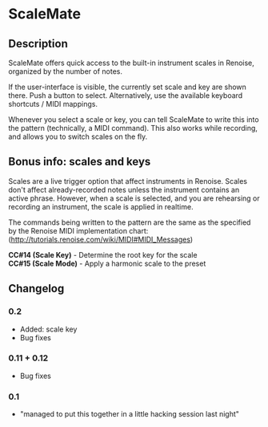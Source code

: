 # ScaleMate

## Description

ScaleMate offers quick access to the built-in instrument scales in Renoise, organized by the number of notes.

If the user-interface is visible, the currently set scale and key are shown there. Push a button to select. Alternatively, use the available keyboard shortcuts / MIDI mappings.

Whenever you select a scale or key, you can tell ScaleMate to write this into the pattern (technically, a MIDI command). This also works while recording, and allows you to switch scales on the fly.

## Bonus info: scales and keys

Scales are a live trigger option that affect instruments in Renoise. Scales don't affect already-recorded notes unless the instrument contains an active phrase. 
However, when a scale is selected, and you are rehearsing or recording an instrument, the scale is applied in realtime.

The commands being written to the pattern are the same as the specified by the Renoise MIDI implementation chart: (http://tutorials.renoise.com/wiki/MIDI#MIDI_Messages)

**CC#14 (Scale Key)** - Determine the root key for the scale  
**CC#15 (Scale Mode)** - Apply a harmonic scale to the preset  

## Changelog

### 0.2 
- Added: scale key
- Bug fixes

### 0.11 + 0.12
- Bug fixes

### 0.1
- "managed to put this together in a little hacking session last night"